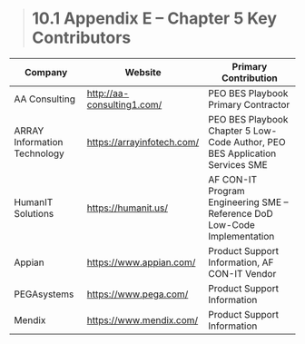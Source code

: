 > # **10.1** Appendix E – Chapter 5 Key Contributors

| Company                      | Website                    | Primary Contribution                                                         |
| ---------------------------- | -------------------------- | ---------------------------------------------------------------------------- |
| AA Consulting                | http://aa-consulting1.com/ | PEO BES Playbook Primary Contractor                                          |
| ARRAY Information Technology | https://arrayinfotech.com/ | PEO BES Playbook Chapter 5 Low-Code Author, PEO BES Application Services SME |
| HumanIT Solutions            | https://humanit.us/        | AF CON-IT Program Engineering SME – Reference DoD Low-Code Implementation    |
| Appian                       | https://www.appian.com/    | Product Support Information, AF CON-IT Vendor                                |
| PEGAsystems                  | https://www.pega.com/      | Product Support Information                                                  |
| Mendix                       | https://www.mendix.com/    | Product Support Information                                                  |
